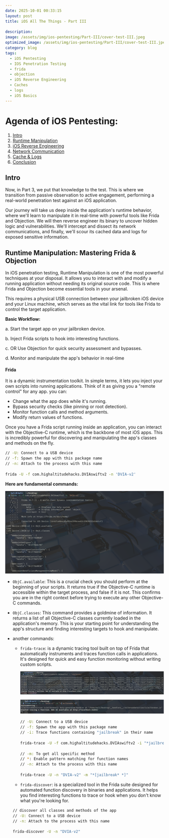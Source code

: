 ```yaml
---
date: 2025-10-01 00:33:15
layout: post
title: iOS All The Things - Part III

description: 
image: /assets/img/ios-pentesting/Part-III/cover-test-III.jpeg
optimized_image: /assets/img/ios-pentesting/Part-III/cover-test-III.jpeg
category: blog
tags:
  - iOS Pentesting
  - IOS Penetration Testing
  - frida
  - objection
  - iOS Reverse Engineering
  - Caches
  - logs
  - iOS Basics
---
```


# Agenda of iOS Pentesting:
1. [Intro](#intro)
2. [Runtime Manipulation](#runtime-manipulation)
3. [iOS Reverse Engineering](#ios-reverse-engineering)
4. [Network Communication](#network-communication)
5. [Cache & Logs](#cache--logs)
6. [Conclusion](conclusion)

## Intro

Now, in Part 3, we put that knowledge to the test. This is where we transition from passive observation to active engagement, performing a real-world penetration test against an iOS application.

Our journey will take us deep inside the application's runtime behavior, where we'll learn to manipulate it in real-time with powerful tools like Frida and Objection. We will then reverse engineer its binary to uncover hidden logic and vulnerabilities. We'll intercept and dissect its network communications, and finally, we'll scour its cached data and logs for exposed sensitive information.

## Runtime Manipulation: Mastering Frida & Objection

In iOS penetration testing, Runtime Manipulation is one of the most powerful techniques at your disposal. It allows you to interact with and modify a running application without needing its original source code. This is where Frida and Objection become essential tools in your arsenal.

This requires a physical USB connection between your jailbroken iOS device and your Linux machine, which serves as the vital link for tools like Frida to control the target application.

**Basic Workflow:**

a. Start the target app on your jailbroken device.

b. Inject Frida scripts to hook into interesting functions.

c. OR Use Objection for quick security assessment and bypasses.

d. Monitor and manipulate the app's behavior in real-time

#### Frida

It is a dynamic instrumentation toolkit. In simple terms, it lets you inject your own scripts into running applications. Think of it as giving you a "remote control" for any app. you can:

* Change what the app does while it's running.
* Bypass security checks (like pinning or root detection).
* Monitor function calls and method arguments.
* Modify return values of functions.

Once you have a Frida script running inside an application, you can interact with the Objective-C runtime, which is the backbone of most iOS apps. This is incredibly powerful for discovering and manipulating the app's classes and methods on the fly.

```bash
// -U: Connect to a USB device
// -f: Spawn the app with this package name
// -n: Attach to the process with this name

frida -U -f com.highaltitudehacks.DVIAswiftv2 -n 'DVIA-v2'
```

**Here are fundamental commands:**

![image](/assets/img/ios-pentesting/Part-III/objc-frida.png)

* `ObjC.available`: This is a crucial check you should perform at the beginning of your scripts. It returns true if the Objective-C runtime is accessible within the target process, and false if it is not. This confirms you are in the right context before trying to execute any other Objective-C commands.

* `ObjC.classes`: This command provides a goldmine of information. It returns a list of all Objective-C classes currently loaded in the application's memory. This is your starting point for understanding the app's structure and finding interesting targets to hook and manipulate.

* another commands:
  
  * `frida-trace`: is a dynamic tracing tool built on top of Frida that automatically instruments and traces function calls in applications. It's designed for quick and easy function monitoring without writing custom scripts.

    ![image](/assets/img/ios-pentesting/Part-III/classes-frida.png)

    ![image](/assets/img/ios-pentesting/Part-III/methods-frida-trace.png)

    ```bash
    // -U: Connect to a USB device
    // -f: Spawn the app with this package name
    // -i: Trace functions containing "jailbreak" in their name
    
    frida-trace -U -f com.highaltitudehacks.DVIAswiftv2 -i "*jailbreak*"

    // -m: To get all specific method
    // *: Enable pattern matching for function names
    // -n: Attach to the process with this name

    frida-trace -U -n "DVIA-v2" -m "*[jailbreak* *]"
    ```

  *  `frida-discover`:  is a specialized tool in the Frida suite designed for automated function discovery in binaries and applications. It helps you find interesting functions to trace or hook when you don't know what you're looking for.

    ```bash
    // discover all classes and methods of the app
    // -U: Connect to a USB device
    // -n: Attach to the process with this name

    frida-discover -U -n "DVIA-v2"
    ```
    
